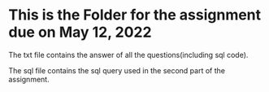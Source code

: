 # This is the Folder for the assignment due on May 12, 2022

The txt file contains the answer of all the questions(including sql code).

The sql file contains the sql query used in the second part of the assignment.
